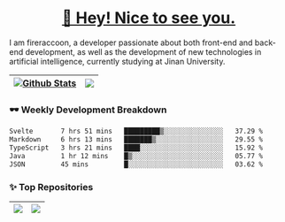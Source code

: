 <h1 align="center"><a href="https://blog.raccooncc.top">👋 Hey! Nice to see you.</a></h1>

I am fireraccoon, a developer passionate about both front-end and back-end development, as well as the development of new technologies in artificial intelligence, currently studying at Jinan University.

| <a href="#"><img src="https://github-readme-stats.raccooncc.top/api?username=fireraccoon&show_icons=true&include_all_commits=true&theme=buefy&hide_border=true" alt="Github Stats" /></a> | <a href="#"><img src="https://github-readme-stats.raccooncc.top/api/top-langs/?username=fireraccoon&layout=compact&theme=buefy&hide_border=true" /></a> |
| --- | --- |

### 🕶 Weekly Development Breakdown

<!--START_SECTION:waka-->

```txt
Svelte       7 hrs 51 mins   █████████▒░░░░░░░░░░░░░░░   37.29 %
Markdown     6 hrs 13 mins   ███████▒░░░░░░░░░░░░░░░░░   29.55 %
TypeScript   3 hrs 21 mins   ████░░░░░░░░░░░░░░░░░░░░░   15.92 %
Java         1 hr 12 mins    █▒░░░░░░░░░░░░░░░░░░░░░░░   05.77 %
JSON         45 mins         █░░░░░░░░░░░░░░░░░░░░░░░░   03.62 %
```

<!--END_SECTION:waka-->

### ✨ Top Repositories

| <a href="https://github.com/fireraccoon/AdvVis-CNN"><img src="https://github-readme-stats.raccooncc.top/api/pin/?username=fireraccoon&repo=AdvVis-CNN&theme=buefy&hide_border=true" /></a> | <a href="https://github.com/fireraccoon/leetcode-solutions"><img src="https://github-readme-stats.raccooncc.top/api/pin/?username=fireraccoon&repo=leetcode-solutions&theme=buefy&hide_border=true" /></a> |
| --- | --- |
